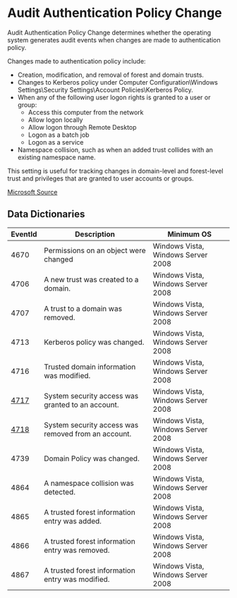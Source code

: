 # Audit Authentication Policy Change

Audit Authentication Policy Change determines whether the operating system generates audit events when changes are made to authentication policy.

Changes made to authentication policy include:

* Creation, modification, and removal of forest and domain trusts.
* Changes to Kerberos policy under Computer Configuration\Windows Settings\Security Settings\Account Policies\Kerberos Policy.
* When any of the following user logon rights is granted to a user or group:
  * Access this computer from the network
  * Allow logon locally
  * Allow logon through Remote Desktop
  * Logon as a batch job
  * Logon as a service
* Namespace collision, such as when an added trust collides with an existing namespace name.

This setting is useful for tracking changes in domain-level and forest-level trust and privileges that are granted to user accounts or groups.

[Microsoft Source](https://docs.microsoft.com/en-us/windows/security/threat-protection/auditing/audit-authentication-policy-change)

## Data Dictionaries

| EventId | Description | Minimum OS |
|--------|---------|-------|
| 4670 | Permissions on an object were changed | Windows Vista, Windows Server 2008 |
| 4706 | A new trust was created to a domain. | Windows Vista, Windows Server 2008 |
| 4707 | A trust to a domain was removed. | Windows Vista, Windows Server 2008 |
| 4713 | Kerberos policy was changed. | Windows Vista, Windows Server 2008 |
| 4716 | Trusted domain information was modified. | Windows Vista, Windows Server 2008 |
|[4717](/data_dictionaries/windows/security/events/event-4717.md)| System security access was granted to an account. | Windows Vista, Windows Server 2008 |
|[4718](/data_dictionaries/windows/security/events/event-4718.md)| System security access was removed from an account. | Windows Vista, Windows Server 2008 |
| 4739 | Domain Policy was changed. | Windows Vista, Windows Server 2008 |
| 4864 | A namespace collision was detected. | Windows Vista, Windows Server 2008 |
| 4865 | A trusted forest information entry was added. | Windows Vista, Windows Server 2008 |
| 4866 | A trusted forest information entry was removed. | Windows Vista, Windows Server 2008 |
| 4867 | A trusted forest information entry was modified. | Windows Vista, Windows Server 2008 |